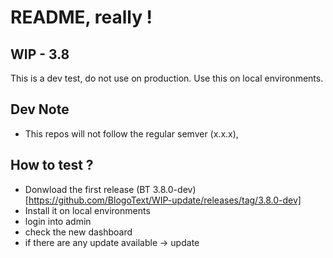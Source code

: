 # README, really !
## WIP - 3.8

This is a dev test, do not use on production.
Use this on local environments.

## Dev Note
 - This repos will not follow the regular semver (x.x.x),

## How to test ?

 - Donwload the first release (BT 3.8.0-dev)[https://github.com/BlogoText/WIP-update/releases/tag/3.8.0-dev]
 - Install it on local environments
 - login into admin
 - check the new dashboard
 - if there are any update available -> update

